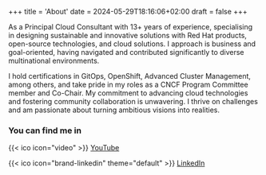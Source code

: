 +++
title = 'About'
date = 2024-05-29T18:16:06+02:00
draft = false
+++


As a Principal Cloud Consultant with 13+ years of experience, specialising in designing sustainable and innovative solutions with Red Hat products, open-source technologies, and cloud solutions. I approach is business and goal-oriented, having navigated and contributed significantly to diverse multinational environments.

I hold certifications in GitOps, OpenShift, Advanced Cluster Management, among others, and take pride in my roles as a CNCF Program Committee member and Co-Chair. My commitment to advancing cloud technologies and fostering community collaboration is unwavering. I thrive on challenges and am passionate about turning ambitious visions into realities.

### You can find me in

{{< ico icon="video" >}} [YouTube](https://youtube.com/hazemhemaid)

{{< ico icon="brand-linkedin" theme="default" >}} [LinkedIn](https://linkedin.com/in/hazemhemied)

<!-- {{< box info >}}
  Incididunt labore eiusmod culpa eu nostrud tempor laborum consequat eiusmod excepteur.
{{< /box >}} -->

